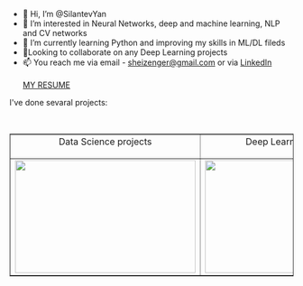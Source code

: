 - 👋 Hi, I’m @SilantevYan
- 👀 I’m interested in Neural Networks, deep and machine learning, NLP and CV networks
- 🌱 I’m currently learning Python and improving my skills in ML/DL fileds
- 💞️Looking to collaborate on any Deep Learning projects
- 📫 You reach me via email - sheizenger@gmail.com or via [LinkedIn](https://www.linkedin.com/in/iansilantev/)
</br></br> <a href= 'https://drive.google.com/file/d/1D5sBPmJgdqs5OD3q_WZSP7h4bj_IXJNH/view?usp=sharing'>MY RESUME</a>

I've done sevaral projects:
<table width=100% valign=top align=center border=none>
<tr>
 <td align=center>
  Data Science projects</p>
 </td>
 <td align=center>
  Deep Learning projects</p>
  </td>

 </tr>
<tr>
 <td>
 <a href="https://github.com/SilantevYan/Yandex_practicum-data-science-projects"><img width="320" height="200" src="https://d1m75rqqgidzqn.cloudfront.net/wp-data/2019/09/11134058/What-is-data-science-2.jpg" alt=""></a>
</td>
<td>
 <a href="https://github.com/SilantevYan/Deep_Learning"><img width="320" height="200" src="https://www.mesonstechnologies.com/images/deep-learning.jpg" alt=""></a>
</td>
</tr>
</br>
